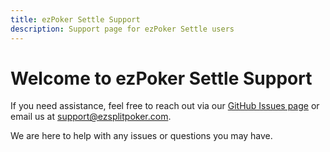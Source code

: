 ```yaml
---
title: ezPoker Settle Support
description: Support page for ezPoker Settle users
---
```


# Welcome to ezPoker Settle Support

If you need assistance, feel free to reach out via our [GitHub Issues page](https://github.com/toanxyz/ezsplit-poker-privacy/issues) or email us at [support@ezsplitpoker.com](mailto:support@ezsplitpoker.com).

We are here to help with any issues or questions you may have.
